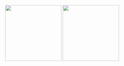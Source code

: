 <div>
  <img height="180em" src="https://github-readme-stats.vercel.app/api?username=R4P0N1KT&show_icons=true&theme=radical"/>
  <img height="180em" src="https://github-readme-stats.vercel.app/api/top-langs/?username=R4P0N1KT&layout=compact&theme=radical" />
</div>
